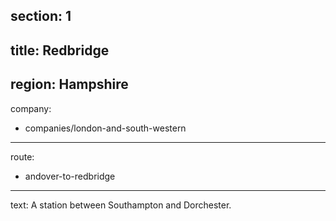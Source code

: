 ﻿section: 1
----
title: Redbridge
----
region: Hampshire
----
company:
- companies/london-and-south-western
----
route:
- andover-to-redbridge
----
text: A station between Southampton and Dorchester.
